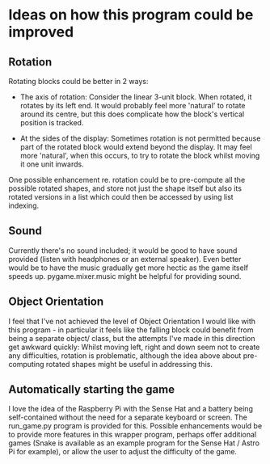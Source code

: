 # Ideas on how this program could be improved

## Rotation

Rotating blocks could be better in 2 ways:

 - The axis of rotation: Consider the linear 3-unit block. When
   rotated, it rotates by its left end. It would probably feel
   more 'natural' to rotate around its centre, but this does
   complicate how the block's vertical position is tracked.

 - At the sides of the display: Sometimes rotation is not
   permitted because part of the rotated block would extend
   beyond the display. It may feel more 'natural', when this
   occurs, to try to rotate the block whilst moving it one
   unit inwards.

One possible enhancement re. rotation could be to pre-compute all the
possible rotated shapes, and store not just the shape itself but also
its rotated versions in a list which could then be accessed by using
list indexing.

## Sound
Currently there's no sound included; it would be good to have sound
provided (listen with headphones or an external speaker). Even better
would be to have the music gradually get more hectic as the game itself
speeds up. pygame.mixer.music might be helpful for providing sound.

## Object Orientation

I feel that I've not achieved the level of Object Orientation I would
like with this program - in particular it feels like the falling block
could benefit from being a separate object/ class, but the attempts
I've made in this direction get awkward quickly: Whilst moving left,
right and down seem not to create any difficulties, rotation is
problematic, although the idea above about pre-computing rotated
shapes might be useful in addressing this.

## Automatically starting the game

I love the idea of the Raspberry Pi with the Sense Hat and a battery
being self-contained without the need for a separate keyboard or
screen. The run_game.py program is provided for this. Possible
enhancements would be to provide more features in this wrapper
program, perhaps offer additional games (Snake is available as an
example program for the Sense Hat / Astro Pi for example), or allow
the user to adjust the difficulty of the game.

